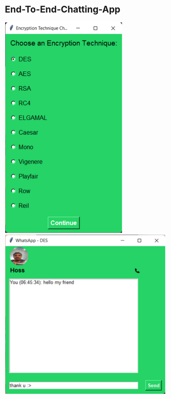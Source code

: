 # End-To-End-Chatting-App
![Project Screenshot](Screenshot1.png)
![Project Screenshot](Screenshot2.png)
